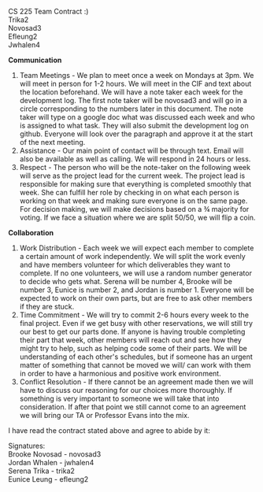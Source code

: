 CS 225 Team Contract :)  
Trika2  
Novosad3  
Efleung2  
Jwhalen4

**Communication**

1. Team Meetings - We plan to meet once a week on Mondays at 3pm. We will meet in person for 1-2 hours. We will meet in the CIF and text about the location beforehand. We will have a note taker each week for the development log. The first note taker will be novosad3 and will go in a circle corresponding to the numbers later in this document. The note taker will type on a google doc what was discussed each week and who is assigned to what task. They will also submit the development log on github. Everyone will look over the paragraph and approve it at the start of the next meeting. 
2. Assistance - Our main point of contact will be through text. Email will also be available as well as calling. We will respond in 24 hours or less. 
3. Respect - The person who will be the note-taker on the following week will serve as the project lead for the current week. The project lead is responsible for making sure that everything is completed smoothly that week. She can fulfill her role by checking in on what each person is working on that week and making sure everyone is on the same page. For decision making, we will make decisions based on a ¾ majority for voting. If we face a situation where we are split 50/50, we will flip a coin.

**Collaboration**

1. Work Distribution - Each week we will expect each member to complete a certain amount of work independently. We will split the work evenly and have members volunteer for which deliverables they want to complete. If no one volunteers, we will use a random number generator to decide who gets what. Serena will be number 4, Brooke will be number 3, Eunice is number 2, and Jordan is number 1. Everyone will be expected to work on their own parts, but are free to ask other members if they are stuck. 
2. Time Commitment - We will try to commit 2-6 hours every week to the final project. Even if we get busy with other reservations, we will still try our best to get our parts done. If anyone is having trouble completing their part that week, other members will reach out and see how they might try to help, such as helping code some of their parts. We will be understanding of each other's schedules, but if someone has an urgent matter of something that cannot be moved we will/ can work with them in order to have a harmonious and positive work environment. 
3. Conflict Resolution - If there cannot be an agreement made then we will have to discuss our reasoning for our choices more thoroughly. If something is very important to someone we will take that into consideration. If after that point we still cannot come to an agreement we will bring our TA or Professor Evans into the mix. 

I have read the contract stated above and agree to abide by it:

Signatures:  
Brooke Novosad - novosad3  
Jordan Whalen - jwhalen4  
Serena Trika - trika2  
Eunice Leung - efleung2

